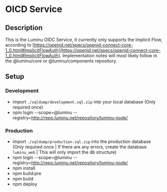 # OICD Service

## Description

This is the Luminu OIDC Service, it currently only supports the Implicit Flow, according to [https://openid.net/specs/openid-connect-core-1_0.html#ImplicitFlowAuth](https://openid.net/specs/openid-connect-core-1_0.html#ImplicitFlowAuth).
Implementation notes will most likely follow in the @luminu/core or @luminu/components repository.

## Setup

### Development

-   import `./sqldump/development.sql.zip` into your local database (Only required once)
-   npm login --scope=@luminu --registry=http://repo.luminu.net/repository/luminu-node/

### Production

-   import `./sqldump/production.sql.zip` into the production database (Only required once | If there are any errors, create the database `luminu_web` | This will only import the db structure)
-   npm login --scope=@luminu --registry=http://repo.luminu.net/repository/luminu-node/
-   npm install
-   npm build:pre
-   npm build
-   npm deploy
